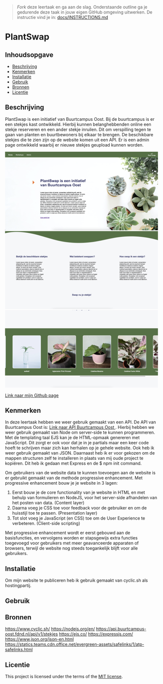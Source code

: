 > _Fork_ deze leertaak en ga aan de slag. Onderstaande outline ga je gedurende deze taak in jouw eigen GitHub omgeving uitwerken. De instructie vind je in: [docs/INSTRUCTIONS.md](docs/INSTRUCTIONS.md)

# PlantSwap

<!-- Geef je project een titel en schrijf in één zin wat het is -->

## Inhoudsopgave

* [Beschrijving](#beschrijving)
* [Kenmerken](#kenmerken)
* [Installatie](#installatie)
* [Gebruik](#gebruik)
* [Bronnen](#bronnen)
* [Licentie](#licentie)

## Beschrijving

<!-- In de Beschrijving staat hoe je project er uit ziet, hoe het werkt en wat je er mee kan. -->
PlantSwap is een initiatief van Buurtcampus Oost. Bij de buurtcampus is er een stekjes kast ontwikkeld. Hierbij kunnen
belanghebbenden online een stekje reserveren en een ander stekje inruilen. Dit om verspilling tegen te gaan van planten
en buurtbewoners bij elkaar te brengen. De beschikbare stekjes die te zien zijn op de website komen uit een API. Er is een admin page ontwikkeld waarbij er nieuwe
stekjes geupload kunnen worden. 

<!-- Voeg een mooie poster visual toe 📸 -->
![Alt Text](public/assets/visual-1.png)
![Alt Text](public/assets/visual-2.png)
![Alt Text](public/assets/visual-3.png)

<!-- Voeg een link toe naar Github Pages 🌐-->
[Link naar mijn Github page ](https://github.com/joelle78/the-web-is-for-everyone-interactive-functionality)

## Kenmerken

<!-- Bij Kenmerken staat welke technieken zijn gebruikt en hoe. Wat is de HTML structuur? Wat zijn de belangrijkste dingen in CSS? Wat is er met Javascript gedaan en hoe? Misschien heb je een framwork of library gebruikt? -->
In deze leertaak hebben we weer gebruik gemaakt van een API. De API van Buurtcampus Oost
is: [Link naar API Buurtcampus Oost ](https://api.buurtcampus-oost.fdnd.nl/api/v1/stekjes). Hierbij hebben we weer
gebruik gemaakt van Node om server-side te kunnen programmeren. Met de templating taal EJS kan je de HTML-opmaak
genereren met JavaScript. Dit zorgt er ook voor dat je in je partials maar een keer code hoeft te schrijven maar zich
kan herhalen op je gehele website. Ook heb ik weer gebruik gemaakt van JSON. Daarnaast heb ik er voor gekozen om de
mappen structuren zelf te installeren in plaats van mij oude project te kopiëren. Dit heb ik gedaan met Express en de $
npm init command.

Om gebruikers van de website data te kunnen toevoegen aan de website is er gebruikt gemaakt van de methode progressive
enhancement. Met progressive enhancement bouw je je website in 3 lagen:

1. Eerst bouw je de core functionality van je website in HTML en met behulp van formulieren en NodeJS, voor het
   server-side afhandelen van het posten van data. (Content layer)
2. Daarna voeg je CSS toe voor feedback voor de gebruiker en om de huisstijl toe te passen. (Presentation layer)
3. Tot slot voeg je JavaScript (en CSS) toe om de User Experience te verbeteren. (Client-side scripting)

Met progressive enhancement wordt er eerst gebouwd aan de basisfuncties, en vervolgens worden er stapsgewijs extra
functies toegevoegd voor gebruikers met meer geavanceerde apparaten of browsers, terwijl de website nog steeds
toegankelijk blijft voor alle gebruikers.

## Installatie

Om mijn website te publiceren heb ik gebruik gemaakt van cyclic.sh als hostingpartij.

## Gebruik

## Bronnen

https://www.cyclic.sh/
https://nodejs.org/en/
https://api.buurtcampus-oost.fdnd.nl/api/v1/stekjes
https://ejs.co/
https://expressjs.com/
https://www.json.org/json-en.html
https://statics.teams.cdn.office.net/evergreen-assets/safelinks/1/atp-safelinks.html

## Licentie

This project is licensed under the terms of the [MIT license](./LICENSE).
